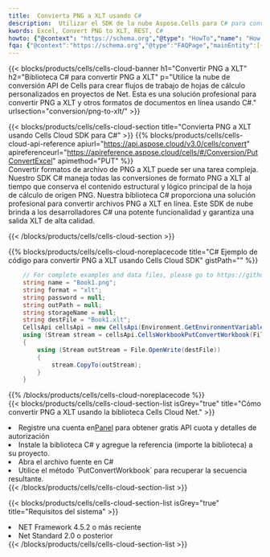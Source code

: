 ```yaml
---
title:  Convierta PNG a XLT usando C#
description:  Utilizar el SDK de la nube Aspose.Cells para C# para convertir un archivo de formato PNG a un archivo de formato XLT.
kwords: Excel, Convert PNG to XLT, REST, C#
howto: {"@context": "https://schema.org","@type": "HowTo","name": "How to convert PNG to XLT using the Cells Cloud Net library.","description": "How to convert PNG to XLT using the Cells Cloud Net library.","image": {"@type": "ImageObject"},"url": "/net/conversion/png-to-xlt/","step": [{ "@type": "HowToStep","name": "How to convert PNG to XLT using the Cells Cloud Net library. step 1", "image": {"@type": "ImageObject",},"url": "/net/conversion/png-to-xlt/","text": "Register an account at <a href='https://dashboard.aspose.cloud/'>Dashboard</a> to get free API quota & authorization details",},{ "@type": "HowToStep","name": "How to convert PNG to XLT using the Cells Cloud Net library. step 1", "image": {"@type": "ImageObject",},"url": "/net/conversion/png-to-xlt/","text": "Install C# library and add the reference (import the library) to your project.",},{ "@type": "HowToStep","name": "How to convert PNG to XLT using the Cells Cloud Net library. step 1", "image": {"@type": "ImageObject",},"url": "/net/conversion/png-to-xlt/","text": "Open the source file in C#",},{ "@type": "HowToStep","name": "How to convert PNG to XLT using the Cells Cloud Net library. step 1", "image": {"@type": "ImageObject",},"url": "/net/conversion/png-to-xlt/","text": "Use the `PutConvertWorkbook` method to retrieve the resulting stream.",}, ],"supply": {"@type": "HowToSupply","name": "document"},"tool": [{"@type": "HowToTool","name": "Visual Studio, Visual Studio Code, Rider "},{"@type": "HowToTool","name": "Aspose Cells"}],"totalTime": "PT6M"}
fqa: {"@context":"https://schema.org","@type":"FAQPage","mainEntity":[{"@type":"Question","name":"Why convert file formats in C# using REST API?","acceptedAnswer":{"@type":"Answer","text":"Documents are encoded in many ways, and some files may be incompatible with the software you use. To open and read such files, just convert them to appropriate file formats.<br/><ol><li>Install .NET SDK and add the reference (import the library) to your project.</li><li>Open the source file in C# using REST API.</li><li>Call the PutConvertWorkbookRequest() method, passing an output filename with required extension.</li><li>Get the result of conversion as a separate file.</li></ol>"}},{"@type":"Question","name":"What file formats can I convert with your C# library?","acceptedAnswer":{"@type":"Answer","text":"We support a variety of file formats for conversion using .NET library, including XLSX, Excel, xls , PDF, CSV, HTML, Markdown, XML, PNG, JPG, TIFF, Json, TXT and many more."}},{"@type":"Question","name":"What is the maximum allowed file size for conversion using this .NET library?","acceptedAnswer":{"@type":"Answer","text":"There are no file size limits for format conversions using .NET library."}}]}
---
```

{{< blocks/products/cells/cells-cloud-banner h1="Convertir PNG a XLT" h2="Biblioteca C# para convertir PNG a XLT" p="Utilice la nube de conversión API de Cells para crear flujos de trabajo de hojas de cálculo personalizados en proyectos de Net. Esta es una solución profesional para convertir PNG a XLT y otros formatos de documentos en línea usando C#." urlsection="conversion/png-to-xlt/" >}}

{{< blocks/products/cells/cells-cloud-section title="Convierta PNG a XLT usando Cells Cloud SDK para C#" >}}
{{% blocks/products/cells/cells-cloud-api-reference apiurl="https://api.aspose.cloud/v3.0/cells/convert" apireferenceurl="https://apireference.aspose.cloud/cells/#/Conversion/PutConvertExcel" apimethod="PUT" %}}
<br/>
Convertir formatos de archivo de PNG a XLT puede ser una tarea compleja. Nuestro SDK C# maneja todas las conversiones de formato PNG a XLT al tiempo que conserva el contenido estructural y lógico principal de la hoja de cálculo de origen PNG. Nuestra biblioteca C# proporciona una solución profesional para convertir archivos PNG a XLT en línea. Este SDK de nube brinda a los desarrolladores C# una potente funcionalidad y garantiza una salida XLT de alta calidad.

{{< /blocks/products/cells/cells-cloud-section >}}

{{% blocks/products/cells/cells-cloud-noreplacecode title="C# Ejemplo de código para convertir PNG a XLT usando Cells Cloud SDK" gistPath="" %}}
 
```cs
    // For complete examples and data files, please go to https://github.com/aspose-cells-cloud/aspose-cells-cloud-dotnet/
    string name = "Book1.png";
    string format = "xlt";
    string password = null;
    string outPath = null;
    string storageName = null;
    string destFile = "Book1.xlt";
    CellsApi cellsApi = new CellsApi(Environment.GetEnvironmentVariable("ProductClientId"), Environment.GetEnvironmentVariable("ProductClientSecret"));
    using (Stream stream = cellsApi.CellsWorkbookPutConvertWorkbook(File.OpenRead(name), format, password, outPath, storageName))
    {
        using (Stream outStream = File.OpenWrite(destFile))
        {
            stream.CopyTo(outStream);
        }
    }
```
 
{{% /blocks/products/cells/cells-cloud-noreplacecode %}}
<br/>
{{< blocks/products/cells/cells-cloud-section-list isGrey="true" title="Cómo convertir PNG a XLT usando la biblioteca Cells Cloud Net." >}}
<li> Registre una cuenta en<a href="https://dashboard.aspose.cloud/">Panel</a> para obtener gratis API cuota y detalles de autorización</li>
<li>Instale la biblioteca C# y agregue la referencia (importe la biblioteca) a su proyecto.</li>
<li>Abra el archivo fuente en C#</li>
<li>Utilice el método `PutConvertWorkbook` para recuperar la secuencia resultante.</li>
{{< /blocks/products/cells/cells-cloud-section-list >}}

{{< blocks/products/cells/cells-cloud-section-list isGrey="true" title="Requisitos del sistema" >}}
<li>NET Framework 4.5.2 o más reciente</li>
<li>Net Standard 2.0 o posterior</li>
{{< /blocks/products/cells/cells-cloud-section-list >}}
